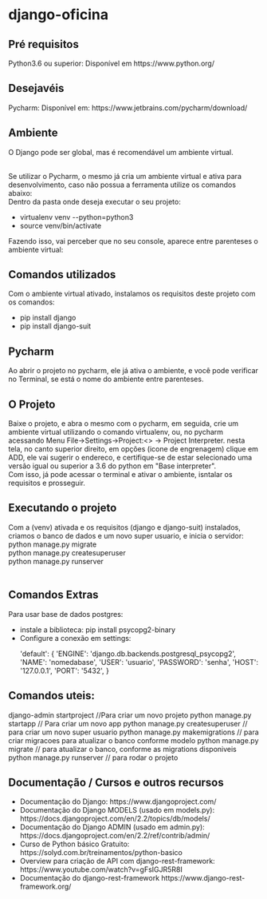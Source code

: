 <h1>django-oficina</h1>

<h2>Pré requisitos</h2>
Python3.6 ou superior: Disponível em https://www.python.org/

<h2>Desejavéis</h2>
Pycharm: Disponível em: https://www.jetbrains.com/pycharm/download/

<h2>Ambiente</h2>
O Django pode ser global, mas é recomendável um ambiente virtual.<br><br>

Se utilizar o Pycharm, o mesmo já cria um ambiente virtual e ativa para desenvolvimento, caso não possua a ferramenta utilize os comandos abaixo:<br>
Dentro da pasta onde deseja executar o seu projeto:
<ul>
  <li>virtualenv venv --python=python3</li>
  <li>source venv/bin/activate</li>
</ul>
Fazendo isso, vai perceber que no seu console, aparece entre parenteses o ambiente virtual:<br>


<h2>Comandos utilizados</h2>
Com o ambiente virtual ativado, instalamos os requisitos deste projeto com os comandos:
<ul>
  <li>pip install django</li>
  <li>pip install django-suit</li>
</ul>

<h2>Pycharm</h2>
Ao abrir o projeto no pycharm, ele já ativa o ambiente, e você pode verificar no Terminal, se está o nome do ambiente entre parenteses.


<h2>O Projeto</h2>
Baixe o projeto, e abra o mesmo com o pycharm, em seguida, crie um ambiente virtual utilizando o comando virtualenv, ou, no pycharm acessando Menu File->Settings->Project:<<nomedoprojeto>> -> Project Interpreter. nesta tela, no canto superior direito, em opções (icone de engrenagem) clique em ADD, ele vai sugerir o endereco, e certifique-se de estar selecionado uma versão igual ou superior a 3.6 do python em "Base interpreter".<br>
Com isso, já pode acessar o terminal e ativar o ambiente, isntalar os requisitos e prosseguir.


<h2>Executando o projeto</h2>
Com a (venv) ativada e os requisitos (django e django-suit) instalados, criamos o banco de dados e um novo super usuario, e inicia o servidor:<br>
python manage.py migrate<br>
python manage.py createsuperuser<br>
python manage.py runserver<br><br>



<h2>Comandos Extras</h2>
Para usar base de dados postgres:
<ul>
  <li>instale a biblioteca: pip install psycopg2-binary</li>
  <li>Configure a conexão em settings: <br><p>'default': {
        'ENGINE': 'django.db.backends.postgresql_psycopg2',
        'NAME': 'nomedabase',
        'USER': 'usuario',
        'PASSWORD': 'senha',
        'HOST': '127.0.0.1',
        'PORT': '5432',
    }
</p> </li>
</ul>

<h2>Comandos uteis:</h2>
django-admin startproject <nome_do_projeto> //Para criar um novo projeto
python manage.py startapp <nome_do_app> // Para criar um novo app
python manage.py createsuperuser // para criar um novo super usuario
python manage.py makemigrations // para criar migracoes para atualizar o banco conforme modelo
python manage.py migrate // para atualizar o banco, conforme as migrations disponiveis
python manage.py runserver // para rodar o projeto

<h2>Documentação / Cursos e outros recursos</h2>
<ul>
  <li>Documentação do Django: https://www.djangoproject.com/</li>
  <li>Documentação do Django MODELS (usado em models.py): https://docs.djangoproject.com/en/2.2/topics/db/models/</li>
  <li>Documentação do Django ADMIN (usado em admin.py): https://docs.djangoproject.com/en/2.2/ref/contrib/admin/</li>
  <li>Curso de Python básico Gratuito: https://solyd.com.br/treinamentos/python-basico</li>
  <li>Overview para criação de API com django-rest-framework: https://www.youtube.com/watch?v=gFsIGJR5R8I</li>
  <li>Documentação do django-rest-framework https://www.django-rest-framework.org/</li>
</ul>
